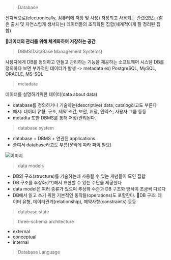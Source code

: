 
> Database

전자적으로(electronically, 컴퓨터에 저장 및 사용) 저장되고 사용되는 관련련있는(같은 출처 및 자연스럽게 생서되는) 데이터들의 조직화된 집합(체계적이게 잘 정리된 집합)

**데이터의 관리를 위해 체계화하여 저장하는 공간** 

> DBMS(DataBase Management Systems)

사용자에게 DB를 정의하고 만들고 관리하는 기능을 제공하는 소프트웨어 시스템
DB를 정의하다 보면 부가적인 데이터가 발생 -> metadata
ex) PostgreSQL, MySQL, ORACLE, MS-SQL

> metadata

데이터를 설명하기위한 데이터(data about data)

- database를 정의하거나 기술하는(descriptive) data, catalog라고도 부른다
- 예시: 데이터 유형, 구조, 제약 조건, 보안, 저장, 인덱스, 사용자 그룹 등등
- metadta 또한 DBMS를 통해 저장/관리된다.


> database system

- database + DBMS + 연관된 applications
- 줄여서 database라고도 부름(문맥에 따라 파악 필요)

![이미지](https://www.researchgate.net/publication/326006960/figure/fig1/AS:641949367279620@1530064064883/Simplified-database-system-Risunok-1-Uprosennaa-sistema-baz-dannyh-Slika.png)


> data models

- DB의 구조(structure)를 기술하는데 사용될 수 있는 개념들이 모인 집합
- DB 구조를 추상화(??)해서 표현할 수 있는 수단을 제공한다
- data model은 여러 종류가 있으며 추상화 수준과 DB 구조화 방식이 조금씩 다르다
- DB에서 읽고 쓰기 위한 기본적인 동작들(operations)도 포함한다.
DB 구조: 데이터 유형, 데이터관계(relationship), 제약사항(constraints) 등등



> database state



> three-schema architecture

- external
- conceptual
- internal



> Database Language


